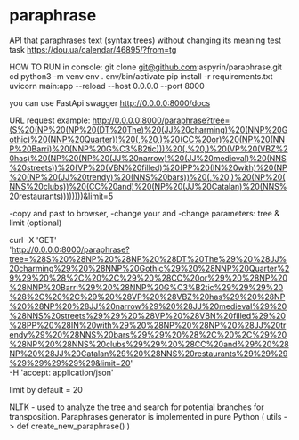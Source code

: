 # paraphrase
API that paraphrases text (syntax trees) without changing its meaning
test task https://dou.ua/calendar/46895/?from=tg


HOW TO RUN
in console:
    git clone <lical dir> git@github.com:aspyrin/paraphrase.git
    cd <project root dir>
    python3 -m venv env
    . env/bin/activate
    pip install -r requirements.txt
    uvicorn main:app --reload --host 0.0.0.0 --port 8000

you can use FastApi swagger
http://0.0.0.0:8000/docs

URL request example:
http://0.0.0.0:8000/paraphrase?tree=(S%20(NP%20(NP%20(DT%20The)%20(JJ%20charming)%20(NNP%20Gothic)%20(NNP%20Quarter))%20(,%20,)%20(CC%20or)%20(NP%20(NNP%20Barri)%20(NNP%20G%C3%B2tic)))%20(,%20,)%20(VP%20(VBZ%20has)%20(NP%20(NP%20(JJ%20narrow)%20(JJ%20medieval)%20(NNS%20streets))%20(VP%20(VBN%20filled)%20(PP%20(IN%20with)%20(NP%20(NP%20(JJ%20trendy)%20(NNS%20bars))%20(,%20,)%20(NP%20(NNS%20clubs))%20(CC%20and)%20(NP%20(JJ%20Catalan)%20(NNS%20restaurants))))))))&limit=5

-copy and past to browser, 
-change your <localhost> and <port>
-change parameters: tree & limit (optional)

curl -X 'GET' \
  'http://0.0.0.0:8000/paraphrase?tree=%28S%20%28NP%20%28NP%20%28DT%20The%29%20%28JJ%20charming%29%20%28NNP%20Gothic%29%20%28NNP%20Quarter%29%29%20%28%2C%20%2C%29%20%28CC%20or%29%20%28NP%20%28NNP%20Barri%29%20%28NNP%20G%C3%B2tic%29%29%29%20%28%2C%20%2C%29%20%28VP%20%28VBZ%20has%29%20%28NP%20%28NP%20%28JJ%20narrow%29%20%28JJ%20medieval%29%20%28NNS%20streets%29%29%20%28VP%20%28VBN%20filled%29%20%28PP%20%28IN%20with%29%20%28NP%20%28NP%20%28JJ%20trendy%29%20%28NNS%20bars%29%29%20%28%2C%20%2C%29%20%28NP%20%28NNS%20clubs%29%29%20%28CC%20and%29%20%28NP%20%28JJ%20Catalan%29%20%28NNS%20restaurants%29%29%29%29%29%29%29%29&limit=20' \
  -H 'accept: application/json'

limit by default = 20

NLTK - used to analyze the tree and search for potential branches for transposition.
Paraphrases generator is implemented in pure Python ( utils -> def create_new_paraphrase() ) 
